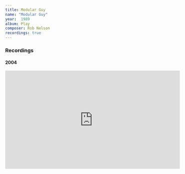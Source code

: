 ```yaml
---
title: Modular Guy
name: "Modular Guy"
year:  1989
album: Play
composer: Rob Nelson
recordings: true
---
```


<h3>Recordings</h3>

<h4>2004</h4>
<iframe width="560" height="315" src="https://www.youtube.com/embed/S6wezIfuBSo" frameborder="0" allow="accelerometer; autoplay; encrypted-media; gyroscope; picture-in-picture" allowfullscreen></iframe>
